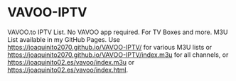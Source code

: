 # VAVOO-IPTV
VAVOO.to IPTV List. No VAVOO app required. For TV Boxes and more. M3U List available in my GitHub Pages.
Use https://joaquinito2070.github.io/VAVOO-IPTV/ for various M3U lists or https://joaquinito2070.github.io/VAVOO-IPTV/index.m3u for all channels, or https://joaquinito02.es/vavoo/index.m3u or https://joaquinito02.es/vavoo/index.html.
